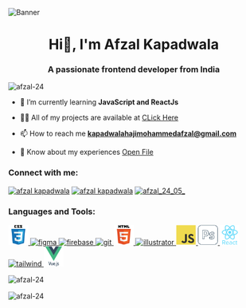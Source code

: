 
![Banner](https://github.com/user-attachments/assets/00c17e9f-7c17-46d5-b58f-a183b0c811ee)

<h1 align="center">Hi👋, I'm Afzal Kapadwala</h1>
<h3 align="center">A passionate frontend developer from India</h3>

<p align="left"> <img src="https://komarev.com/ghpvc/?username=afzal-24&label=Profile%20views&color=0e75b6&style=flat" alt="afzal-24" /> </p>

- 🌱 I’m currently learning **JavaScript and ReactJs**

- 👨‍💻 All of my projects are available at <a href="[https://drive.google.com/file/d/1f0Kb2Tf2p8R1feaqkzgm9cmaBUiPj0rC/view?usp=sharing](http://www.linkedin.com/in/afzal-kapadwala-82b0102b0)" target="_blank" rel="noopener noreferrer">
    CLick Here
</a>

- 📫 How to reach me **kapadwalahajimohammedafzal@gmail.com**

- 📄 Know about my experiences <a href="https://drive.google.com/file/d/1f0Kb2Tf2p8R1feaqkzgm9cmaBUiPj0rC/view?usp=sharing" target="_blank" rel="noopener noreferrer">
    Open File
</a>

<h3 align="left">Connect with me:</h3>
<p align="left">
<a href="https://www.linkedin.com/in/afzal-kapadwala-82b0102b0" target="blank"><img align="center" src="https://raw.githubusercontent.com/rahuldkjain/github-profile-readme-generator/master/src/images/icons/Social/linked-in-alt.svg" alt="afzal kapadwala" height="30" width="40" /></a>
<a href="https://fb.com/afzal kapadwala" target="blank"><img align="center" src="https://raw.githubusercontent.com/rahuldkjain/github-profile-readme-generator/master/src/images/icons/Social/facebook.svg" alt="afzal kapadwala" height="30" width="40" /></a>
<a href="https://instagram.com/afzal_24_05_" target="blank"><img align="center" src="https://raw.githubusercontent.com/rahuldkjain/github-profile-readme-generator/master/src/images/icons/Social/instagram.svg" alt="afzal_24_05_" height="30" width="40" /></a>
</p>

<h3 align="left">Languages and Tools:</h3>
<p align="left"> <a href="https://www.w3schools.com/css/" target="_blank" rel="noreferrer"> <img src="https://raw.githubusercontent.com/devicons/devicon/master/icons/css3/css3-original-wordmark.svg" alt="css3" width="40" height="40"/> </a> <a href="https://www.figma.com/" target="_blank" rel="noreferrer"> <img src="https://www.vectorlogo.zone/logos/figma/figma-icon.svg" alt="figma" width="40" height="40"/> </a> <a href="https://firebase.google.com/" target="_blank" rel="noreferrer"> <img src="https://www.vectorlogo.zone/logos/firebase/firebase-icon.svg" alt="firebase" width="40" height="40"/> </a> <a href="https://git-scm.com/" target="_blank" rel="noreferrer"> <img src="https://www.vectorlogo.zone/logos/git-scm/git-scm-icon.svg" alt="git" width="40" height="40"/> </a> <a href="https://www.w3.org/html/" target="_blank" rel="noreferrer"> <img src="https://raw.githubusercontent.com/devicons/devicon/master/icons/html5/html5-original-wordmark.svg" alt="html5" width="40" height="40"/> </a> <a href="https://www.adobe.com/in/products/illustrator.html" target="_blank" rel="noreferrer"> <img src="https://www.vectorlogo.zone/logos/adobe_illustrator/adobe_illustrator-icon.svg" alt="illustrator" width="40" height="40"/> </a> <a href="https://developer.mozilla.org/en-US/docs/Web/JavaScript" target="_blank" rel="noreferrer"> <img src="https://raw.githubusercontent.com/devicons/devicon/master/icons/javascript/javascript-original.svg" alt="javascript" width="40" height="40"/> </a> <a href="https://www.photoshop.com/en" target="_blank" rel="noreferrer"> <img src="https://raw.githubusercontent.com/devicons/devicon/master/icons/photoshop/photoshop-line.svg" alt="photoshop" width="40" height="40"/> </a> <a href="https://reactjs.org/" target="_blank" rel="noreferrer"> <img src="https://raw.githubusercontent.com/devicons/devicon/master/icons/react/react-original-wordmark.svg" alt="react" width="40" height="40"/> </a> <a href="https://tailwindcss.com/" target="_blank" rel="noreferrer"> <img src="https://www.vectorlogo.zone/logos/tailwindcss/tailwindcss-icon.svg" alt="tailwind" width="40" height="40"/> </a> <a href="https://vuejs.org/" target="_blank" rel="noreferrer"> <img src="https://raw.githubusercontent.com/devicons/devicon/master/icons/vuejs/vuejs-original-wordmark.svg" alt="vuejs" width="40" height="40"/> </a> </p>

<p><img align="center" src="https://github-readme-stats.vercel.app/api/top-langs?username=afzal-24&show_icons=true&locale=en&layout=compact" alt="afzal-24" /></p>

<p><img align="center" src="https://github-readme-streak-stats.herokuapp.com/?user=afzal-24&" alt="afzal-24" /></p>
